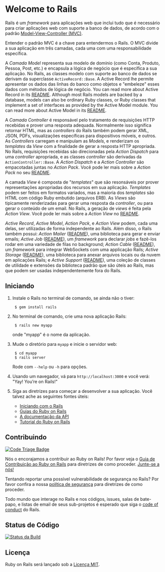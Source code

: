 # Welcome to Rails

Rails é um _framework_ para aplicações web que inclui tudo que é necessário para criar aplicações
web com suporte a banco de dados, de acordo com o padrão
[Model-View-Controller (MVC)](http://en.wikipedia.org/wiki/Model-view-controller).

Entender o padrão MVC é a chave para entendermos o Rails. O MVC divide a sua aplicação em três camadas,
cada uma com uma responsabilidade específica.

A _Camada Model_ representa sua modelo de domínio (como Conta, Produto, Pessoa, Post, etc.) e
encapsula a lógica de negócio que é específica a sua aplicação. No Rails, as classes modelo
com suporte ao banco de dados se derivam da superclasse `ActiveRecord::Base`. A Active Record
lhe permite apresentar os dados das linhas do banco como objetos e "embeleze" esses dados com
métodos de lógica de negócio. You can read more about Active Record in its [README](activerecord/README.rdoc).
Although most Rails models are backed by a database, models can also be ordinary
Ruby classes, or Ruby classes that implement a set of interfaces as provided by
the Active Model module. You can read more about Active Model in its [README](activemodel/README.rdoc).

A _Camada Controller_ é responsável pelo tratamento de requisições HTTP recebidas e 
prover uma resposta adequada. Normalmente isso significa retornar HTML, mas as _controllers_ do Rails
também podem gerar XML, JSON, PDFs, visualizações específicas para dispositivos móveis, e outros.
As _Controllers_ carregam e manipulam as _Models_, e renderizam os  _templates_ da _View_ 
com a finalidade de gerar a resposta HTTP apropriada.
No Rails, requisições recebidas são direcionadas pela _Action Dispatch_ para uma 
_controller_ apropriada, e as classes _controller_ são derivadas da `ActionController::Base`.
A _Action Dispatch_ e a _Action Controller_ são empacotadas juntas no _Action Pack_.
Você pode ler mais sobre a _Action Pack_ no seu [README](actionpack/README.rdoc).

A camada _View_ é composta de "_templates_" que são resonsáveis por prover
representações apropriadas dos recursos em sua aplicação.
_Templates_ podem ser feitos em formatos variados, mas a maioria dos _templates_ são HTML com código Ruby embutido (arquivos ERB).
As _Views_ são tipicamente renderizadas para gerar uma resposta da _controller_, ou para gerar o conteúdo de um email.
No Rails, a geração de _views_ é feita pela _Action View_.
Você pode ler mais sobre a _Action View_ no [README](actionview/README.rdoc).


_Active Record_, _Active Model_, _Action Pack_, e _Action View_ podem, cada uma delas, ser utilizadas de forma independente ao Rails.
Além disso, o Rails também possui: _Action Mailer_ ([README](actionmailer/README.rdoc)), uma biblioteca
para gerar e enviar emails; _Active Job_ ([README](activejob/README.md)), um _framework_ para declarar _jobs_ e fazê-los rodar em uma variedade de filas no background;
_Action Cable_ ([README](actioncable/README.md)), um _framework_ para integrar WebSockets com uma applicação Rails;
_Active Storage_ ([README](activestorage/README.md)), uma biblioteca para anexar arquivos locais ou da nuvem em aplicações Rails;
e _Active Support_ ([README](activesupport/README.rdoc)), uma coleção de classes de utilidade e extensões da biblioteca padrão que são úteis ao Rails, mas que podem ser usadas independentemente fora do Rails.

## Iniciando

1. Instale o Rails no terminal de comando, se ainda não o tiver:

        $ gem install rails

2. No terminal de comando, crie uma nova aplicação Rails:

        $ rails new myapp

   onde "myapp" é o nome da aplicação.

3. Mude o diretório para `myapp` e inicie o servidor web:

        $ cd myapp
        $ rails server

   Rode com `--help` ou `-h` para opções.

4. Usando um navegador, vá para `http://localhost:3000` e você verá:
"Yay! You’re on Rails!"

5. Siga as diretrizes para começar a desenvolver a sua aplicação. Você talvez ache as
   seguintes fontes úteis:
    * [Iniciando com o Rails](http://guides.rubyonrails.org/getting_started.html)
    * [Guias do Ruby on Rails](http://guides.rubyonrails.org)
    * [A documentação da API](http://api.rubyonrails.org)
    * [Tutorial do Ruby on Rails](https://www.railstutorial.org/book)

## Contribuindo

[![Code Triage Badge](https://www.codetriage.com/rails/rails/badges/users.svg)](https://www.codetriage.com/rails/rails)

Nós o encorajamos a contribuir ao Ruby on Rails! Por favor veja o [Guia de Contribuição ao Ruby on Rails](http://edgeguides.rubyonrails.org/contributing_to_ruby_on_rails.html) para diretrizes de como proceder. [Junte-se a nós!](http://contributors.rubyonrails.org)

Tentando reportar uma possível vulnerabilidade de segurança no Rails? Por favor confira a nossa [política de segurança](http://rubyonrails.org/security/) para diretrizes de como proceder.

Todo mundo que interage no Rails e nos códigos, issues, salas de bate-papo, e listas de email de seus sub-projetos é esperado que siga o [code of conduct](http://rubyonrails.org/conduct/) do Rails.

## Status de Código

[![Status da Build](https://travis-ci.org/rails/rails.svg?branch=master)](https://travis-ci.org/rails/rails)

## Licença

Ruby on Rails será lançado sob a [Licença MIT](https://opensource.org/licenses/MIT).
